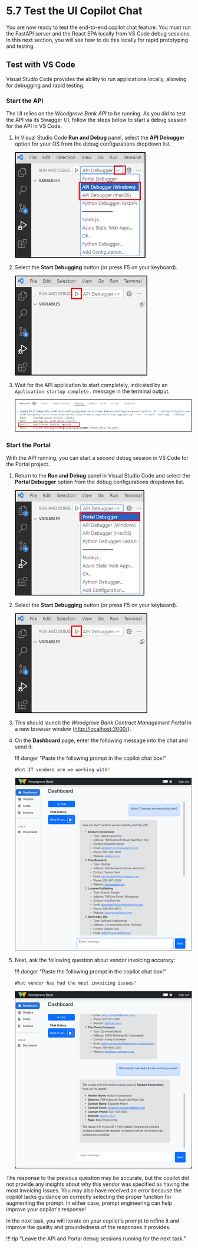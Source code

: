 # 5.7 Test the UI Copilot Chat

You are now ready to test the end-to-end copilot chat feature. You must run the FastAPI server and the React SPA locally from VS Code debug sessions. In this next section, you will see how to do this locally for rapid prototyping and testing.

## Test with VS Code

Visual Studio Code provides the ability to run applications locally, allowing for debugging and rapid testing.

### Start the API

The UI relies on the _Woodgrove Bank API_ to be running. As you did to test the API via its Swagger UI, follow the steps below to start a debug session for the API in VS Code.

1. In Visual Studio Code **Run and Debug** panel, select the **API Debugger** option for your OS from the debug configurations dropdown list.

    ![Screenshot of the Run and Debug panel, with the Run and Debug configurations dropdown list expanded and the AI Debugger options highlighted.](../img/vs-code-run-and-debug-selection.png)

2. Select the **Start Debugging** button (or press F5 on your keyboard).

    ![Screenshot of the Start Debugging button highlighted next to the Run and Debug configurations dropdown list.](../img/vs-code-start-debugging.png)

3. Wait for the API application to start completely, indicated by an `Application startup complete.` message in the terminal output.

    ![Screenshot of the Start Debugging button highlighted next to the Run and Debug configurations dropdown list.](../img/vs-code-api-application-startup-complete.png)

### Start the Portal

With the API running, you can start a second debug session in VS Code for the Portal project.

1. Return to the **Run and Debug** panel in Visual Studio Code and select the **Portal Debugger** option from the debug configurations dropdown list.

    ![Screenshot of the Run and Debug panel, with the Run and Debug configurations dropdown list expanded and the Portal Debugger options highlighted.](../img/vs-code-run-and-debug-portal-debugger.png)

2. Select the **Start Debugging** button (or press F5 on your keyboard).

    ![Screenshot of the Start Debugging button highlighted next to the Run and Debug configurations dropdown list.](../img/vs-code-start-debugging.png)

3. This should launch the _Woodgrove Bank Contract Management Portal_ in a new browser window (<http://localhost:3000/>).

4. On the **Dashboard** page, enter the following message into the chat and send it:

    !!! danger "Paste the following prompt in the copilot chat box!"

    ```bash title=""
    What IT vendors are we working with?
    ```

    ![Screenshot of the copilot response to the above question.](../img/woodgrove-bank-copilot-it-vendors.png)

5. Next, ask the following question about vendor invoicing accuracy:

    !!! danger "Paste the following prompt in the copilot chat box!"

    ```bash title=""
    What vendor has had the most invoicing issues?
    ```

    ![Screenshot of the copilot's response to the above question.](../img/woodgrove-bank-copilot-vendor-invoicing-issues-pre-prompt-engineering.png)

The response to the previous question may be accurate, but the copilot did not provide any insights about why this vendor was specified as having the most invoicing issues. You may also have received an error because the copilot lacks guidance on correctly selecting the proper function for augmenting the prompt. In either case, prompt engineering can help improve your copilot's response!

In the next task, you will iterate on your copilot's prompt to refine it and improve the quality and groundedness of the responses it provides.

!!! tip "Leave the API and Portal debug sessions running for the next task."

